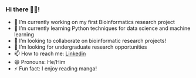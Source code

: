 ### Hi there 👋🏾!

- 🔭 I’m currently working on my first Bioinformatics research project
- 🌱 I’m currently learning Python techniques for data science and machine learning
- 👯 I’m looking to collaborate on bioinformatic research projects!
- 🤔 I’m looking for undergraduate research opportunities
- 📫 How to reach me: [Linkedin](https://www.linkedin.com/in/arlen-gyden/)
- 😄 Pronouns: He/Him
- ⚡ Fun fact: I enjoy reading manga!

